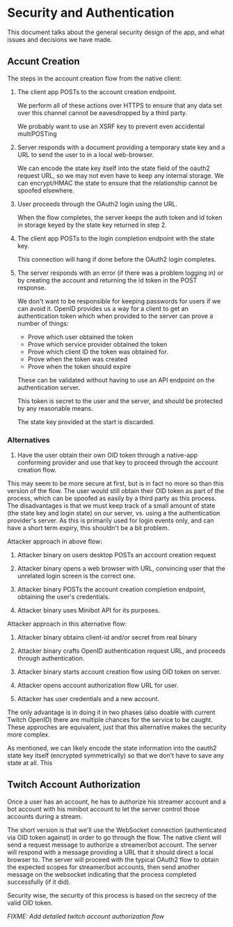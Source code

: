 # Security and Authentication

This document talks about the general security design of the app, and what issues and decisions we have made.

## Accunt Creation

The steps in the account creation flow from the native client:

1. The client app POSTs to the account creation endpoint.

   We perform all of these actions over HTTPS to ensure that any data set over this channel cannot be eavesdropped by a third party.

   We probably want to use an XSRF key to prevent even accidental multiPOSTing

2. Server responds with a document providing a temporary state key and a URL to send the user to in a local web-browser.

   We can encode the state key itself into the state field of the oauth2 request URL, so we may not even have to keep any internal storage. We can encrypt/HMAC the state to ensure that the relationship cannot be spoofed elsewhere.

3. User proceeds through the OAuth2 login using the URL.

   When the flow completes, the server keeps the auth token and id token in storage keyed by the state key returned in step 2.

4. The client app POSTs to the login completion endpoint with the state key.

   This connection will hang if done before the OAuth2 login completes.

5. The server responds with an error (if there was a problem logging in) or by creating the account and returning the id token in the POST response.

   We don't want to be responsible for keeping passwords for users if we can avoid it. OpenID provides us a way for a client to get an authentication token which when provided to the server can prove a number of things:

   - Prove which user obtained the token
   - Prove which service provider obtained the token
   - Prove which client ID the token was obtained for.
   - Prove when the token was created
   - Prove when the token should expire

   These can be validated without having to use an API endpoint on the authentication server.

   This token is secret to the user and the server, and should be protected by any reasonable means.

   The state key provided at the start is discarded.

### Alternatives

1. Have the user obtain their own OID token through a native-app conforming provider and use that key to proceed through the account creation flow.

This may seem to be more secure at first, but is in fact no more so than this version of the flow. The user would still obtain their OID token as part of the process, which can be spoofed as easily by a third party as this process. The disadvantages is that we must keep track of a small amount of state (the state key and login state) on our server, vs. using a the authentication provider's server. As this is primarily used for login events only, and can have a short term expiry, this shouldn't be a bit problem.

Attacker approach in above flow:

1. Attacker binary on users desktop POSTs an account creation request

2. Attacker binary opens a web browser with URL, convincing user that the unrelated login screen is the correct one.

3. Attacker binary POSTs the account creation completion endpoint, obtaining the user's credentials.

4. Attacker binary uses Minibot API for its purposes.

Attacker approach in this alternative flow:

1. Attacker binary obtains client-id and/or secret from real binary

2. Attacker binary crafts OpenID authentication request URL, and proceeds through authentication.

3. Attacker binary starts account creation flow using OID token on server.

4. Attacker opens account authorization flow URL for user.

5. Attacker has user credentials and a new account.

The only advantage is in doing it in two phases (also doable with current Twitch OpenID) there are multiple chances for the service to be caught. These approches are equivalent, just that this alternative makes the security more complex.

As mentioned, we can likely encode the state information into the oauth2 state key itself (encrypted symmetrically) so that we don't have to save any state at all. This

## Twitch Account Authorization

Once a user has an account, he has to authorize his streamer account and a bot account with his minibot account to let the server control those accounts during a stream.

The short version is that we'll use the WebSocket connection (authenticated via OID token against) in order to go through the flow. The native client will send a request message to authorize a streamer/bot account. The server will respond with a message providing a URL that it should direct a local browser to. The server will proceed with the typical OAuth2 flow to obtain the expected scopes for streamer/bot accounts, then send another message on the websocket indicating that the process completed successfully (if it did).

Security wise, the security of this process is based on the secrecy of the valid OID token.

*FIXME: Add detailed twitch account authorization flow*